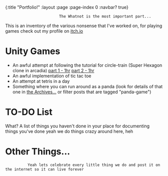 {:title "Portfolio!"
 :layout :page
 :page-index 0
 :navbar? true}

                            The Whatnot is the most important part...
 This is an inventory of the various nonsense that I've worked on, for playing games
 check out my profile on [itch.io](https://gdeer81.itch.io/)

 # Unity Games

* An awful attempt at following the tutorial for circle-train (Super Hexagon clone in arcadia)
                  [part 1 - 1hr](https://www.youtube.com/watch?v=dTYSGgldhJg)
                  [part 2 - 1hr](https://www.youtube.com/watch?v=2g50JwPpbKE)
* An awful implementation of tic tac toe
* An attempt at tetris in a day
* Something where you can run around as a panda (look for details of that one in [the Archives...](/archives) or filter posts that are tagged "panda-game")

# TO-DO List
What? A list of things you haven't done in your place for documenting things you've done
                 yeah we do things crazy around here, heh

# Other Things...
              Yeah lets celebrate every little thing we do and post it on the internet so it can live forever
